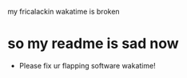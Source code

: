 my fricalackin wakatime is broken

# so my readme is sad now

 - Please fix ur flapping software wakatime!
